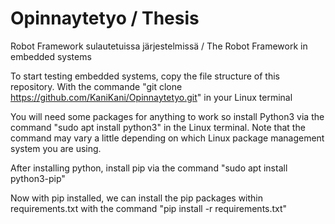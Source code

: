 # Opinnaytetyo / Thesis
Robot Framework sulautetuissa järjestelmissä / The Robot Framework in embedded systems

To start testing embedded systems, copy the file structure of this repository. With the commande "git clone https://github.com/KaniKani/Opinnaytetyo.git" in your Linux terminal

You will need some packages for anything to work so install Python3 via the command "sudo apt install python3" in the Linux terminal. Note that the command may vary a little depending on which Linux package management system you are using.

After installing python, install pip via the command "sudo apt install python3-pip"

Now with pip installed, we can install the pip packages within requirements.txt with the command "pip install -r requirements.txt"
